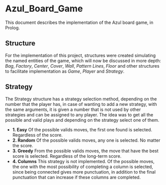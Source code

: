 # Azul_Board_Game
This document describes the implementation of the Azul board game, in Prolog.

## Structure
For the implementation of this project, structures were created simulating
the named entities of the game, which will now be discussed in more depth:
*Bag*, *Factory*, *Center*, *Cover*, *Wall*, *Pattern Lines*, *Floor* and other structures to facilitate implementation as *Game*, *Player* and *Strategy*. 

## Strategy
The Strategy structure has a strategy selection method, depending on the number that the player has, in case of wanting to add a new strategy, with the same arguments, it is given a number that is not used by other strategies and can be assigned to any player. The idea was to get all the possible and valid plays and depending on the strategy select one of them.
* **1. Easy**
Of the possible valids moves, the first one found is selected. Regardless of the score.
* **2. Random**
Of the possible valids moves, any one is selected. No matter the score.
* **3. Greedy**
From the possible valids moves, the move that have the best score is selected. Regardless of the long-term score.
* **4. Columns**
This strategy is not implemented. Of the possible moves, the one with the most possibility of completing a column is selected, since being connected gives more punctuation, in addition to the final punctuation that can increase if these columns are completed.
